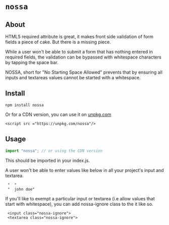 # `nossa`

## About

HTML5 required attribute is great, it makes front side validation of form fields
a piece of cake. But there is a missing piece.

While a user won't be able to submit a form that has nothing entered in required
fields, the validation can be bypassed with whitespace characters by tapping the
space bar.

NOSSA, short for "No Starting Space Allowed" prevents that by ensuring all
inputs and textareas values cannot be started with a whitespace.

## Install

```
npm install nossa
```

Or for a CDN version, you can use it on [unpkg.com](https://unpkg.com/nossa)

```
<script src ="https://unpkg.com/nossa"/>
```

## Usage

```js
import "nossa"; // or using the CDN version
```

This should be imported in your index.js.

A user won't be able to enter values like below in all your project's input and
textarea.

```
 "  "
 "  john doe"
```

If you'll like to exempt a particular input or textarea (i.e allow values that
start with whitespace), you can add nossa-ignore class to the it like so.

```
 <input class="nossa-ignore">
 <textarea class="nossa-ignore">
```
